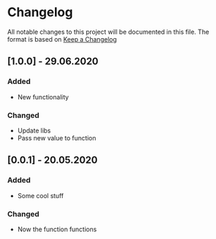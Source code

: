 # Changelog
All notable changes to this project will be documented in this file.
The format is based on [Keep a Changelog](http://keepachangelog.com/)

## [1.0.0] - 29.06.2020

### Added
- New functionality

### Changed
- Update libs
- Pass new value to function

## [0.0.1] - 20.05.2020

### Added
- Some cool stuff

### Changed
- Now the function functions

